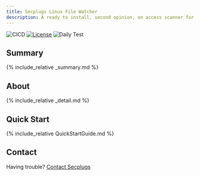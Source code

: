 ```yaml
---
title: Secplugs Linux File Watcher
description: A ready to install, second opinion, on access scanner for Linux systems.
---
```

![CICD](https://github.com/SecPlugs/Container-Plugins/workflows/CICD/badge.svg)
[![License](https://img.shields.io/badge/License-Apache%202.0-blue.svg)](https://opensource.org/licenses/Apache-2.0)
![Daily Test](https://github.com/SecPlugs/Container-Plugins/workflows/DailyTest/badge.svg)
<!-- 
Force page title 
https://stackoverflow.com/questions/49060619/use-per-page-title-with-a-jekyll-theme 
-->
<script>
    document.getElementsByTagName("h1").item(0).innerText = "{{ page.title }}";
</script>

## Summary
{% include_relative _summary.md %}

## About
{% include_relative _detail.md %}

## Quick Start
{% include_relative QuickStartGuide.md %}

## Contact
Having trouble? [Contact Secplugs ](https://secplugs.com/contacts)